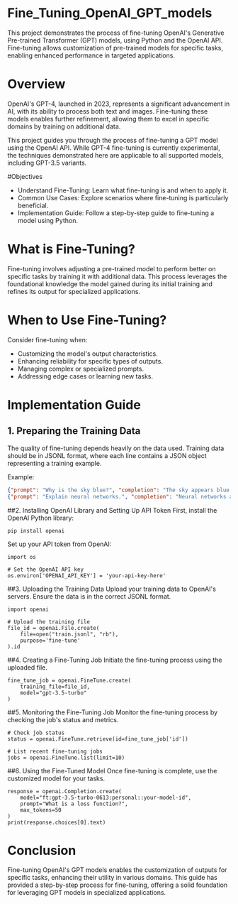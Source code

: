 # Fine_Tuning_OpenAI_GPT_models

This project demonstrates the process of fine-tuning OpenAI's Generative Pre-trained Transformer (GPT) models, using Python and the OpenAI API. Fine-tuning allows customization of pre-trained models for specific tasks, enabling enhanced performance in targeted applications.

# Overview

OpenAI's GPT-4, launched in 2023, represents a significant advancement in AI, with its ability to process both text and images. Fine-tuning these models enables further refinement, allowing them to excel in specific domains by training on additional data.

This project guides you through the process of fine-tuning a GPT model using the OpenAI API. While GPT-4 fine-tuning is currently experimental, the techniques demonstrated here are applicable to all supported models, including GPT-3.5 variants.

#Objectives

- Understand Fine-Tuning: Learn what fine-tuning is and when to apply it.
- Common Use Cases: Explore scenarios where fine-tuning is particularly beneficial.
- Implementation Guide: Follow a step-by-step guide to fine-tuning a model using Python.

# What is Fine-Tuning?

Fine-tuning involves adjusting a pre-trained model to perform better on specific tasks by training it with additional data. This process leverages the foundational knowledge the model gained during its initial training and refines its output for specialized applications.

# When to Use Fine-Tuning?

Consider fine-tuning when:
- Customizing the model's output characteristics.
- Enhancing reliability for specific types of outputs.
- Managing complex or specialized prompts.
- Addressing edge cases or learning new tasks.

# Implementation Guide

## 1. Preparing the Training Data

The quality of fine-tuning depends heavily on the data used. Training data should be in JSONL format, where each line contains a JSON object representing a training example.

Example:
```json
{"prompt": "Why is the sky blue?", "completion": "The sky appears blue due to the scattering of sunlight by the atmosphere."}
{"prompt": "Explain neural networks.", "completion": "Neural networks are a series of algorithms that mimic the human brain to recognize patterns."}

```
##2. Installing OpenAI Library and Setting Up API Token
First, install the OpenAI Python library:

```
pip install openai
```
Set up your API token from OpenAI:
```
import os

# Set the OpenAI API key
os.environ['OPENAI_API_KEY'] = 'your-api-key-here'
```
##3. Uploading the Training Data
Upload your training data to OpenAI's servers. Ensure the data is in the correct JSONL format.
```
import openai

# Upload the training file
file_id = openai.File.create(
    file=open("train.jsonl", "rb"),
    purpose='fine-tune'
).id
```
##4. Creating a Fine-Tuning Job
Initiate the fine-tuning process using the uploaded file.
```
fine_tune_job = openai.FineTune.create(
    training_file=file_id,
    model="gpt-3.5-turbo"
)
```
##5. Monitoring the Fine-Tuning Job
Monitor the fine-tuning process by checking the job's status and metrics.
```
# Check job status
status = openai.FineTune.retrieve(id=fine_tune_job['id'])

# List recent fine-tuning jobs
jobs = openai.FineTune.list(limit=10)
```
##6. Using the Fine-Tuned Model
Once fine-tuning is complete, use the customized model for your tasks.
```
response = openai.Completion.create(
    model="ft:gpt-3.5-turbo-0613:personal::your-model-id",
    prompt="What is a loss function?",
    max_tokens=50
)
print(response.choices[0].text)
```
# Conclusion
Fine-tuning OpenAI's GPT models enables the customization of outputs for specific tasks, enhancing their utility in various domains. This guide has provided a step-by-step process for fine-tuning, offering a solid foundation for leveraging GPT models in specialized applications.




